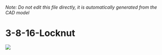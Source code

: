 ###### Note: Do not edit this file directly, it is automatically generated from the CAD model

# 3-8-16-Locknut

![](/project.svg)

